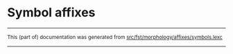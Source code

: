 
# Symbol affixes

* * *

<small>This (part of) documentation was generated from [src/fst/morphology/affixes/symbols.lexc](https://github.com/giellalt/lang-dsb/blob/main/src/fst/morphology/affixes/symbols.lexc)</small>

---

